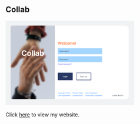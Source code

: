 ## Collab

<p align="left">
  <img src="./assets/image/screenshot.png" width="350" title="hover text">
</p>

Click [here](https://rb-parmar.github.io/Collab/login.html) to view my website.
